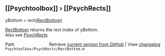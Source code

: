 ## [[Psychtoolbox]] &#8250; [[PsychRects]]

yBottom = rect[(RectBottom)]((RectBottom))  
  
[RectBottom](RectBottom) returns the rect index of yBottom.  
Also see [PsychRects](PsychRects).  




<div class="code_header" style="text-align:right;">
  <span style="float:left;">Path&nbsp;&nbsp;</span> <span class="counter">Retrieve <a href=
  "https://raw.github.com/Psychtoolbox-3/Psychtoolbox-3/beta/Psychtoolbox/PsychRects/RectBottom.m">current version from GitHub</a> | View <a href=
  "https://github.com/Psychtoolbox-3/Psychtoolbox-3/commits/beta/Psychtoolbox/PsychRects/RectBottom.m">changelog</a></span>
</div>
<div class="code">
  <code>Psychtoolbox/PsychRects/RectBottom.m</code>
</div>

